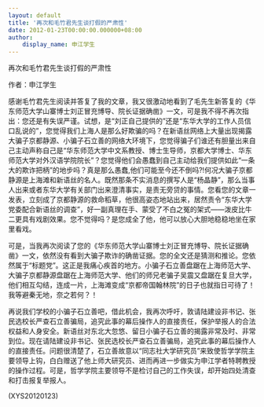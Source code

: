 ```yaml
---
layout: default
title: '再次和毛竹君先生谈打假的严肃性'
date: 2012-01-23T00:00:00.000000+08:00
author:
    display_name: 申江学生
---
```


再次和毛竹君先生谈打假的严肃性

作者：申江学生

感谢毛竹君先生阅读并答复了我的文章，我又很激动地看到了毛先生新答复的《华东师范大学山寨博士刘正冒充博导、院长证据确凿》一文，可是我不得不再次指出：您还是有失误严谨。试想，是“刘正自己提供的”还是“东华大学的工作人员信口乱说的”，您觉得我们上海人是那么好欺骗的吗？在新语丝网络上大量出现揭露大骗子京都静源、小骗子石立善的网络大环境下，您觉得骗子们谁还有胆量出来自己主动声称自己是“华东师范大学中文系教授、博士生导师，京都大学博士、华东师范大学对外汉语学院院长”？您觉得他们会愚蠢到自己主动给我们提供如此“一条大的欺诈把柄”的地步吗？真是那么愚蠢,他们可能至今还不倒吗?!何况大骗子京都静源是上海滩和新语丝的名人。既然那条不实消息的撰写人是“杨晶静”，那么当事人出来或者东华大学有关部门出来澄清事实，是责无旁贷的事情。您看您的文章一发表，立刻成了京都静源的救命稻草，他很高姿态地站出来，居然责令“东华大学党委配合新语丝的调查”，好一副真理在手、蒙受了不白之冤的架式——泼皮比牛二更具有戏剧效果。您不觉得吗？是您成全了他，他可以放心大胆地稳稳地坐在家里看戏。

可是，当我再次阅读了您的《华东师范大学山寨博士刘正冒充博导、院长证据确凿》一文，依然没有看到大骗子欺诈的确凿证据。您的全文还是猜测和推论。您依然属于“标题党”。这正是我痛心疾首的地方。小骗子石立善盘踞在上海师范大学、大骗子京都静源盘踞在上海师范大学、他们的师兄老骗子吴震又盘踞在复旦大学，他们相互勾结，连成一片，上海滩变成“京都帝国翰林院”的日子也就指日可待了！我等避秦无地，奈之若何？！

再说我们学校的小骗子石立善吧，借此机会，我再次呼吁，敦请陆建设非书记、张民选校长严查石立善骗局，追究此事的幕后操作人的直接责任，保护举报人的合法权益和人身安全。新语丝对东北大忽悠、留日小骗子石立善的揭露非常及时、非常到位。现在请陆建设非书记、张民选校长严查石立善骗局，追究此事的幕后操作人的直接责任。问题很清楚了，石立善故意以“同志社大学研究员”来致使哲学学院主要领导上钩，白白赠送了他上师大研究员、进而再进一步做实为申江学者特聘教授的操作过程。可是，哲学学院主要领导不是检讨自己的工作失误，却开始四处清查和打击报复举报人。

(XYS20120123)

